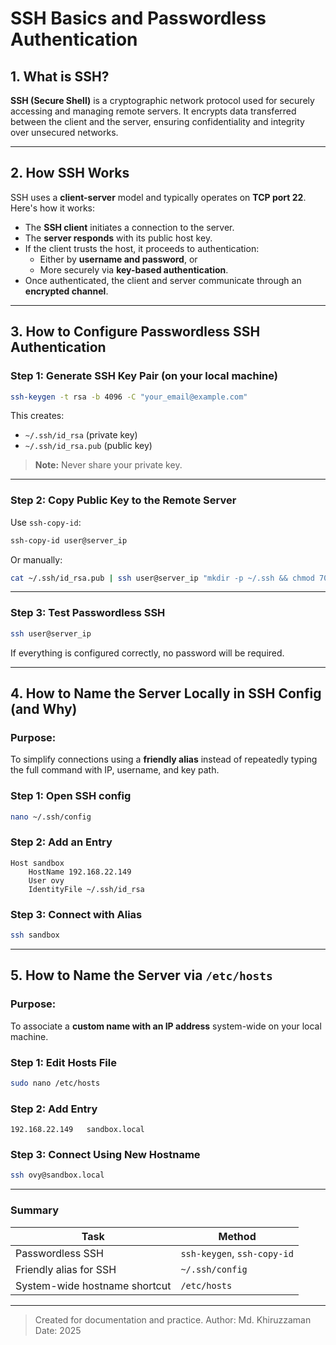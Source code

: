 
# SSH Basics and Passwordless Authentication

## 1. What is SSH?

**SSH (Secure Shell)** is a cryptographic network protocol used for securely accessing and managing remote servers. It encrypts data transferred between the client and the server, ensuring confidentiality and integrity over unsecured networks.

---

## 2. How SSH Works

SSH uses a **client-server** model and typically operates on **TCP port 22**. Here's how it works:

- The **SSH client** initiates a connection to the server.
- The **server responds** with its public host key.
- If the client trusts the host, it proceeds to authentication:
  - Either by **username and password**, or
  - More securely via **key-based authentication**.
- Once authenticated, the client and server communicate through an **encrypted channel**.

---

## 3. How to Configure Passwordless SSH Authentication

### Step 1: Generate SSH Key Pair (on your local machine)

```bash
ssh-keygen -t rsa -b 4096 -C "your_email@example.com"
````

This creates:

* `~/.ssh/id_rsa` (private key)
* `~/.ssh/id_rsa.pub` (public key)

> **Note:** Never share your private key.

---

### Step 2: Copy Public Key to the Remote Server

Use `ssh-copy-id`:

```bash
ssh-copy-id user@server_ip
```

Or manually:

```bash
cat ~/.ssh/id_rsa.pub | ssh user@server_ip "mkdir -p ~/.ssh && chmod 700 ~/.ssh && cat >> ~/.ssh/authorized_keys && chmod 600 ~/.ssh/authorized_keys"
```

---

### Step 3: Test Passwordless SSH

```bash
ssh user@server_ip
```

If everything is configured correctly, no password will be required.

---

## 4. How to Name the Server Locally in SSH Config (and Why)

### Purpose:

To simplify connections using a **friendly alias** instead of repeatedly typing the full command with IP, username, and key path.

### Step 1: Open SSH config

```bash
nano ~/.ssh/config
```

### Step 2: Add an Entry

```ssh
Host sandbox
    HostName 192.168.22.149
    User ovy
    IdentityFile ~/.ssh/id_rsa
```

### Step 3: Connect with Alias

```bash
ssh sandbox
```

---

## 5. How to Name the Server via `/etc/hosts`

### Purpose:

To associate a **custom name with an IP address** system-wide on your local machine.

### Step 1: Edit Hosts File

```bash
sudo nano /etc/hosts
```

### Step 2: Add Entry

```
192.168.22.149   sandbox.local
```

### Step 3: Connect Using New Hostname

```bash
ssh ovy@sandbox.local
```

---

### Summary

| Task                          | Method                      |
| ----------------------------- | --------------------------- |
| Passwordless SSH              | `ssh-keygen`, `ssh-copy-id` |
| Friendly alias for SSH        | `~/.ssh/config`             |
| System-wide hostname shortcut | `/etc/hosts`                |

---

> Created for documentation and practice.
> Author: Md. Khiruzzaman
> Date: 2025
